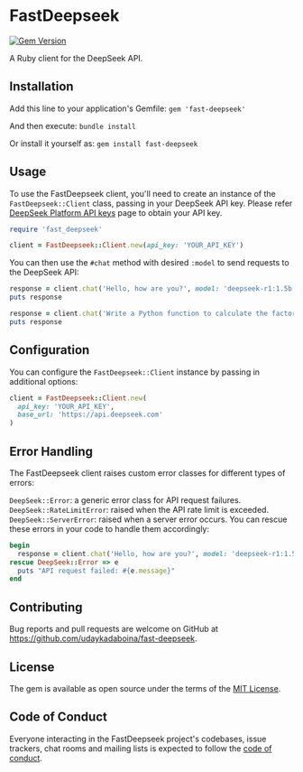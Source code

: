 # FastDeepseek

[![Gem Version](https://badge.fury.io/rb/fast-deepseek.svg)](https://badge.fury.io/rb/fast-deepseek)

A Ruby client for the DeepSeek API.

## Installation

Add this line to your application's Gemfile:
`gem 'fast-deepseek'`

And then execute:
`bundle install`

Or install it yourself as:
`gem install fast-deepseek`

## Usage

To use the FastDeepseek client, you'll need to create an instance of the `FastDeepseek::Client` class, passing in your DeepSeek API key. Please refer [DeepSeek Platform API keys](https://platform.deepseek.com/api_keys) page to obtain your API key.

```Ruby
require 'fast_deepseek'

client = FastDeepseek::Client.new(api_key: 'YOUR_API_KEY')
```

You can then use the `#chat` method with desired `:model` to send requests to the DeepSeek API:

```Ruby
response = client.chat('Hello, how are you?', model: 'deepseek-r1:1.5b')
puts response

response = client.chat('Write a Python function to calculate the factorial of a number.', model: 'deepseek-coder')
puts response
```

## Configuration

You can configure the `FastDeepseek::Client` instance by passing in additional options:

```Ruby
client = FastDeepseek::Client.new(
  api_key: 'YOUR_API_KEY',
  base_url: 'https://api.deepseek.com'
)
```

## Error Handling

The FastDeepseek client raises custom error classes for different types of errors:

`DeepSeek::Error`: a generic error class for API request failures.
`DeepSeek::RateLimitError`: raised when the API rate limit is exceeded.
`DeepSeek::ServerError`: raised when a server error occurs.
You can rescue these errors in your code to handle them accordingly:

```Ruby
begin
  response = client.chat('Hello, how are you?', model: 'deepseek-r1:1.5b')
rescue DeepSeek::Error => e
  puts "API request failed: #{e.message}"
end
```

## Contributing

Bug reports and pull requests are welcome on GitHub at https://github.com/udaykadaboina/fast-deepseek.

## License

The gem is available as open source under the terms of the [MIT License](https://opensource.org/licenses/MIT).

## Code of Conduct

Everyone interacting in the FastDeepseek project's codebases, issue trackers, chat rooms and mailing lists is expected to follow the [code of conduct](https://github.com/udaykadaboina/fast-deepseek/blob/main/CODE_OF_CONDUCT.md).
